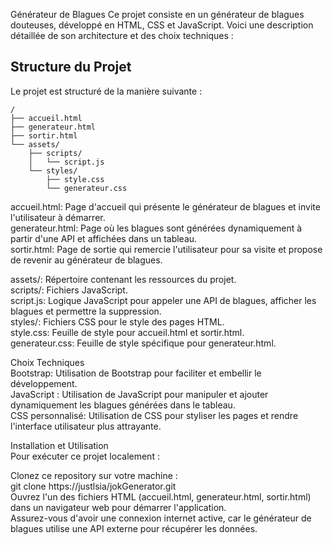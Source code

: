 Générateur de Blagues
Ce projet consiste en un générateur de blagues douteuses, développé en HTML, CSS et JavaScript. Voici une description détaillée de son architecture et des choix techniques :  

## Structure du Projet  
Le projet est structuré de la manière suivante :  

    /
    ├── accueil.html
    ├── generateur.html
    ├── sortir.html
    └── assets/
        ├── scripts/
        │   └── script.js
        └── styles/
            ├── style.css
            └── generateur.css

accueil.html: Page d'accueil qui présente le générateur de blagues et invite l'utilisateur à démarrer.  
generateur.html: Page où les blagues sont générées dynamiquement à partir d'une API et affichées dans un tableau.  
sortir.html: Page de sortie qui remercie l'utilisateur pour sa visite et propose de revenir au générateur de blagues.  

assets/: Répertoire contenant les ressources du projet.  
scripts/: Fichiers JavaScript.  
script.js: Logique JavaScript pour appeler une API de blagues, afficher les blagues et permettre la suppression.  
styles/: Fichiers CSS pour le style des pages HTML.  
style.css: Feuille de style pour accueil.html et sortir.html.  
generateur.css: Feuille de style spécifique pour generateur.html.  

Choix Techniques  
Bootstrap: Utilisation de Bootstrap pour faciliter et embellir le développement.  
JavaScript : Utilisation de JavaScript pour manipuler et ajouter dynamiquement les blagues générées dans le tableau.  
CSS personnalisé: Utilisation de CSS pour styliser les pages et rendre l'interface utilisateur plus attrayante.  

Installation et Utilisation  
Pour exécuter ce projet localement :  

Clonez ce repository sur votre machine :  
git clone https://justlsia/jokGenerator.git  
Ouvrez l'un des fichiers HTML (accueil.html, generateur.html, sortir.html) dans un navigateur web pour démarrer l'application.  
Assurez-vous d'avoir une connexion internet active, car le générateur de blagues utilise une API externe pour récupérer les données.  
